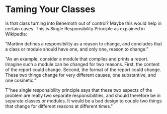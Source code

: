 Taming Your Classes 
===================

Is that class turning into Behemoth out of control? Maybe this would help in certain cases. This is Single Responsibility Principle as explained in Wikipedia:

"Martinn defines a responsibility as a  reason to change, and concludes that a class or module should have one, and only one, reason to change." 


"As an example, consider a module that compiles and prints a report. Imagine such a module can be changed for two reasons. First, the content of the report could change. Second, the format of the report could change. These two things change for very different causes; one substantive, and one cosmetic."


T"hee single responsibility principle says that these two aspects of the problem are really two separate responsibilities, and should therefore be in separate classes or modules. It would be a bad design to couple two things that change for different reasons at different times."